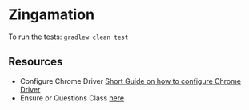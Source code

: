 
# Zingamation

To run the tests:
`gradlew clean test`


## Resources
- Configure Chrome Driver [Short Guide on how to configure Chrome Driver](https://johnfergusonsmart.com/configuring-chromedriver-easily-with-serenity-bdd/)
- Ensure or Questions Class [here](https://medium.com/devco-blog/use-serenity-ensure-instead-of-a-questions-class-for-your-assertions-with-screenplay-and-serenity-9b4afbcc9e81)